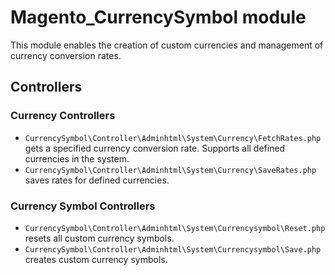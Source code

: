 # Magento_CurrencySymbol module

This module enables the creation of custom currencies and management of currency conversion rates.

## Controllers

### Currency Controllers

* `CurrencySymbol\Controller\Adminhtml\System\Currency\FetchRates.php` gets a specified currency conversion rate.
  Supports all defined currencies in the system.
* `CurrencySymbol\Controller\Adminhtml\System\Currency\SaveRates.php` saves rates for defined currencies.

### Currency Symbol Controllers

* `CurrencySymbol\Controller\Adminhtml\System\Currencysymbol\Reset.php` resets all custom currency symbols.
* `CurrencySymbol\Controller\Adminhtml\System\Currencysymbol\Save.php` creates custom currency symbols.
